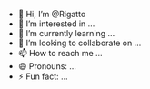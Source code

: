 - 👋 Hi, I’m @Rigatto
- 👀 I’m interested in ...
- 🌱 I’m currently learning ...
- 💞️ I’m looking to collaborate on ...
- 📫 How to reach me ...
- 😄 Pronouns: ...
- ⚡ Fun fact: ...

<!---
Rigatto/Rigatto is a ✨ special ✨ repository because its `README.md` (this file) appears on your GitHub profile.
You can click the Preview link to take a look at your changes.
--->
